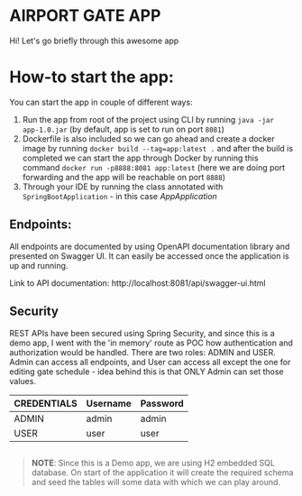 # AIRPORT GATE APP

Hi! Let's go briefly through this awesome app


# How-to start the app:

You can start the app in couple of different ways:
1. Run the app from root of the project using CLI by running `java -jar app-1.0.jar` (by default, app is set to run on port `8081`)
2. Dockerfile is also included so we can go ahead and create a docker image by running `docker build --tag=app:latest .` and after the build is completed we can start the app through Docker by running this command `docker run -p8888:8081 app:latest` (here we are doing port forwarding and the app will be reachable on port `8888`)
3. Through your IDE by running the class annotated with `SpringBootApplication` - in this case _AppApplication_

## Endpoints:

All endpoints are documented by using OpenAPI documentation library and presented on Swagger UI. It can easily be accessed once the application is up and running.

Link to API documentation: http://localhost:8081/api/swagger-ui.html

## Security

REST APIs have been secured using Spring Security, and since this is a demo app, I went with the 'in memory' route as POC how authentication and authorization would be handled.
There are two roles: ADMIN and USER. Admin can access all endpoints, and User can access all except the one for editing gate schedule - idea behind this is that ONLY Admin can set those values.

CREDENTIALS     | Username | Password
--- | --- | ---
ADMIN | admin | admin
USER    | user | user

##
> **NOTE**: Since this is a Demo app, we are using H2 embedded SQL database. On start of the application it will create the required schema and seed the tables will some data with which we can play around. 